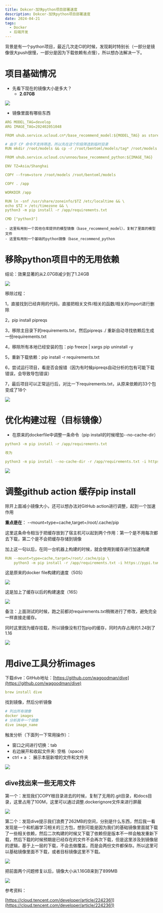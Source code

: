 ```yaml
---
title: Dokcer-加快python项目部署速度
description: Dokcer-加快python项目部署速度
date: 2024-04-21
tags:
  - Docker
  - 后端开发
---
```




背景是有一个python项目，最近几次走CI的时候，发现耗时特别长（一部分是镜像很大push很慢，一部分是因为下载依赖有点慢），所以想办法解决一下。

 

# 项目基础情况
+ 先看下现在的镜像大小是多大？
    - **2.07GB**


![](../images/后端开发/06-1.png)

+ 镜像里面有哪些东西

```yaml
ARG MODEL_TAG=develop
ARG IMAGE_TAG=202402051048

FROM uhub.service.ucloud.cn*/base_recommend_model:${MODEL_TAG} as store

# 由于 CP 命令不支持筛选，所以先在这个阶段筛选到临时目录
RUN mkdir /root/models && cp -r /root/bentoml/models/tag* /root/models

FROM uhub.service.ucloud.cn/unnoo/base_recommend_python:${IMAGE_TAG}

ENV TZ=Asia/Shanghai

COPY --from=store /root/models /root/bentoml/models

COPY . /app

WORKDIR /app

RUN ln -snf /usr/share/zoneinfo/$TZ /etc/localtime && \
echo $TZ > /etc/timezone && \
python3 -m pip install -r /app/requirements.txt

CMD ["python3"]
```

    - 这里有用到一个其他仓库提供的模型镜像（base_recommend_model），复制了里面的模型文件
    - 这里有用到一个基础的python镜像（base_recommend_python

# 移除python项目中的无用依赖
结论：效果显著的从2.07GB减少到了1.24GB

![](../images/后端开发/06-2.png)

移除过程：

1，直接找到已经弃用的代码，直接把相关文件/相关的函数/相关的import进行删除

2，pip install pipreqs

3，移除主目录下的requirements.txt，然后pipreqs ./ 重新自动寻找依赖后生成一份requirements.txt

4，移除所有本地已经安装的包：pip freeze | xargs pip uninstall -y

5，重新下载依赖：pip install -r requirements.txt

6，尝试运行项目，看是否会报错（因为有时候pipreqs自动分析的包有可能下载错误，会导致导包错误）

7，最后项目可以正常运行后，对比一下requirements.txt，从原来依赖的33个包变成了18个

![](../images/后端开发/06-3.png)

# 优化构建过程（目标镜像）
+ 在原来的dockerfile中调整一条命令（pip install的时候增加--no-cache-dir）

```yaml
python3 -m pip install -r /app/requirements.txt

改为

python3 -m pip install --no-cache-dir -r /app/requirements.txt -i https://pypi.tuna.tsinghua.edu.cn/simple/
```

![](../images/后端开发/06-4.png)

# 调整github action 缓存pip install
除开上面减小镜像大小，还可以想办法对GitHub action进行调整，起到一个加速作用

**重点是在**： --mount=type=cache,target=/root/.cache/pip

这里这条命令相当于把缓存放到了宿主机可以起到两个作用：第一个是不用每次都去下载，第二个是不会把缓存存储到镜像



加上这一句以后，在同一台机器上构建的时候，就会使用到缓存进行加速构建

```yaml
RUN --mount=type=cache,target=/root/.cache/pip \
    python3 -m pip install -r /app/requirements.txt -i https://pypi.tuna.tsinghua.edu.cn/simple/
```

这是原来的docker file构建的速度（50S）

![](../images/后端开发/06-5.png)

这是加上了缓存以后的构建速度（16S）

![](../images/后端开发/06-6.png)



备注：上面测试的时候，跑之前都对requirements.txt稍微进行了修改，避免完全一样直接走缓存。

同时这里因为缓存挂载，所以镜像没有打包pip的缓存，同时内存占用的1.24到了1.16

![](../images/后端开发/06-7.png)

# 用dive工具分析images
下载dive：GitHub地址：[https://github.com/wagoodman/dive](https://github.com/wagoodman/dive)

```yaml
brew install dive
```

找到镜像，然后分析镜像

```yaml
# 列出所有镜像
docker images
# 分析其中一个镜像
dive image_name
```



触发分析（下面列一下常用操作）：

+ 窗口之间进行切换：tab
+ 右边展开和收起文件夹: 空格（space）
+ ctrl + a ： 展示本层新增的文件和文件夹

![](../images/后端开发/06-8.png)





## dive找出来一些无用文件
第一个：发现我们COPY根目录进去的时候，复制了无用的.git目录，和docs目录，这里占用了100M，这里可以通过调整.dockerignore文件来进行屏蔽

![](../images/后端开发/06-9.png)

第二个：发现dive提示我们浪费了262MB的空间，分别是什么东西，然后我一看发现是一个和机器学习相关的三方包，想到可能是因为我们的基础镜像里面就下载了一些相关依赖，然后二次构建的时候又下载了依赖但是版本不一样会触发重新下载，然后下载的时候预期是已经存在的文件不会再次下载，但是这里涉及到镜像层的逻辑，基于上一层的下载，不会去做覆盖，而是会两份文件都保存。所以这里可以基础镜像里面不下载，或者目标镜像这里不下载。

![](../images/后端开发/06-10.png)



把前面两个问题修复以后，镜像大小从1.16GB来到了899MB

![](../images/后端开发/06-11.png)



参考资料：

[https://cloud.tencent.com/developer/article/2242361](https://cloud.tencent.com/developer/article/2242361)

